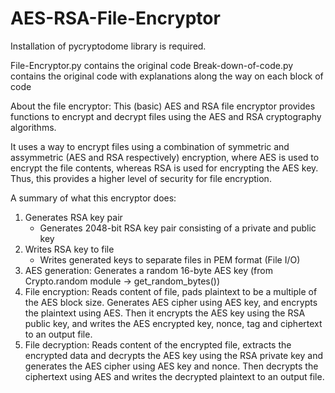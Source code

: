 # AES-RSA-File-Encryptor
Installation of pycryptodome library is required.

File-Encryptor.py contains the original code 
Break-down-of-code.py contains the original code with explanations along the way on each block of code

About the file encryptor:
This (basic) AES and RSA file encryptor provides functions to encrypt and decrypt files using the AES and RSA cryptography algorithms. 

It uses a way to encrypt files using a combination of symmetric and assymmetric (AES and RSA respectively) encryption, where AES is used to encrypt the file contents, whereas RSA is used for encrypting the AES key. Thus, this provides a higher level of security for file encryption. 

A summary of what this encryptor does:
1. Generates RSA key pair
    - Generates 2048-bit RSA key pair consisting of a private and public key
2. Writes RSA key to file
    - Writes generated keys to separate files in PEM format (File I/O)
3. AES generation: Generates a random 16-byte AES key (from Crypto.random module -> get_random_bytes())
4. File encryption: Reads content of file, pads plaintext to be a multiple of the AES block size. Generates AES cipher using AES key, and encrypts the plaintext using AES. Then it encrypts the AES key using the RSA public key, and writes the AES encrypted key, nonce, tag and ciphertext to an output file.
5. File decryption: Reads content of the encrypted file, extracts the encrypted data and decrypts the AES key using the RSA private key and generates the AES cipher using AES key and nonce. Then decrypts the ciphertext using AES and writes the decrypted plaintext to an output file. 